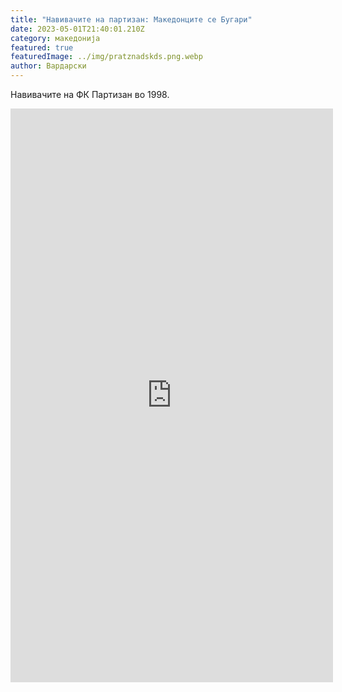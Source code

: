 ```yaml
---
title: "Навивачите на партизан: Македонците се Бугари"
date: 2023-05-01T21:40:01.210Z
category: македонија
featured: true
featuredImage: ../img/pratznadskds.png.webp
author: Вардарски
---
```


Навивачите на ФК Партизан во 1998.

<iframe width="516" height="918" src="https://www.youtube.com/embed/oaHopNuoXzo" title="Навивачите на партизан: Македонците се Бугари" frameborder="0" allow="accelerometer; autoplay; clipboard-write; encrypted-media; gyroscope; picture-in-picture; web-share" allowfullscreen></iframe>
